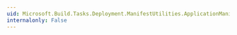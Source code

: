 ```yaml
---
uid: Microsoft.Build.Tasks.Deployment.ManifestUtilities.ApplicationManifest.XmlIconFile
internalonly: False
---
```

